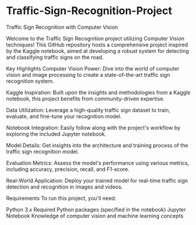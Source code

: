 # Traffic-Sign-Recognition-Project
Traffic Sign Recognition with Computer Vision

Welcome to the Traffic Sign Recognition project utilizing Computer Vision techniques! This GitHub repository hosts a comprehensive project inspired by the Kaggle notebook, aimed at developing a robust system for detecting and classifying traffic signs on the road.

Key Highlights
Computer Vision Power: Dive into the world of computer vision and image processing to create a state-of-the-art traffic sign recognition system.

Kaggle Inspiration: Built upon the insights and methodologies from a Kaggle notebook, this project benefits from community-driven expertise.

Data Utilization: Leverage a high-quality traffic sign dataset to train, evaluate, and fine-tune your recognition model.

Notebook Integration: Easily follow along with the project's workflow by exploring the included Jupyter notebook.

Model Details: Get insights into the architecture and training process of the traffic sign recognition model.

Evaluation Metrics: Assess the model's performance using various metrics, including accuracy, precision, recall, and F1-score.

Real-World Application: Deploy your trained model for real-time traffic sign detection and recognition in images and videos.

Requirements
To run this project, you'll need:

Python 3.x
Required Python packages (specified in the notebook)
Jupyter Notebook
Knowledge of computer vision and machine learning concepts
